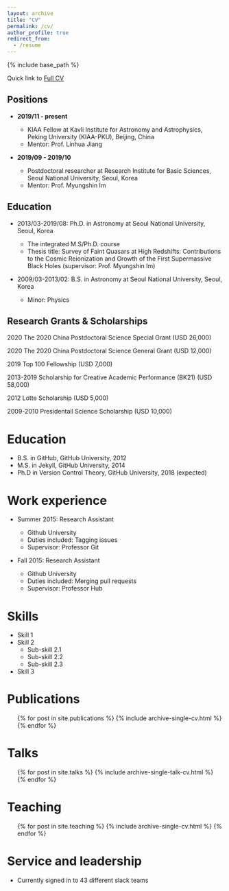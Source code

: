 ```yaml
---
layout: archive
title: "CV"
permalink: /cv/
author_profile: true
redirect_from:
  - /resume
---
```


{% include base_path %}

Quick link to [Full CV](http://yongjungkim.github.io/files/CV_YongjungKim.pdf)

## Positions

* **2019/11 - present**
  * KIAA Fellow at Kavli Institute for Astronomy and Astrophysics, Peking University (KIAA-PKU), Beijing, China
  * Mentor: Prof. Linhua Jiang

* **2019/09 - 2019/10**
  * Postdoctoral researcher at Research Institute for Basic Sciences, Seoul National University, Seoul, Korea
  * Mentor: Prof. Myungshin Im

## Education

* 2013/03-2019/08: Ph.D. in Astronomy at Seoul National University, Seoul, Korea
  * The integrated M.S/Ph.D. course
  * Thesis title: Survey of Faint Quasars at High Redshifts: Contributions to the Cosmic Reionization and Growth of the First Supermassive Black Holes (supervisor: Prof. Myungshin Im)
  
* 2009/03-2013/02: B.S. in Astronomy at Seoul National University, Seoul, Korea
  * Minor: Physics

## Research Grants & Scholarships

2020 The 2020 China Postdoctoral Science Special Grant (USD 26,000)

2020 The 2020 China Postdoctoral Science General Grant (USD 12,000)

2019  Top 100 Fellowship (USD 7,000)

2013-2019 Scholarship for Creative Academic Performance (BK21) (USD 58,000)

2012 Lotte Scholarship (USD 5,000)

2009-2010 Presidentail Science Scholarship (USD 10,000)

Education
======
* B.S. in GitHub, GitHub University, 2012
* M.S. in Jekyll, GitHub University, 2014
* Ph.D in Version Control Theory, GitHub University, 2018 (expected)

Work experience
======
* Summer 2015: Research Assistant
  * Github University
  * Duties included: Tagging issues
  * Supervisor: Professor Git

* Fall 2015: Research Assistant
  * Github University
  * Duties included: Merging pull requests
  * Supervisor: Professor Hub
  
Skills
======
* Skill 1
* Skill 2
  * Sub-skill 2.1
  * Sub-skill 2.2
  * Sub-skill 2.3
* Skill 3

Publications
======
  <ul>{% for post in site.publications %}
    {% include archive-single-cv.html %}
  {% endfor %}</ul>
  
Talks
======
  <ul>{% for post in site.talks %}
    {% include archive-single-talk-cv.html %}
  {% endfor %}</ul>
  
Teaching
======
  <ul>{% for post in site.teaching %}
    {% include archive-single-cv.html %}
  {% endfor %}</ul>
  
Service and leadership
======
* Currently signed in to 43 different slack teams
